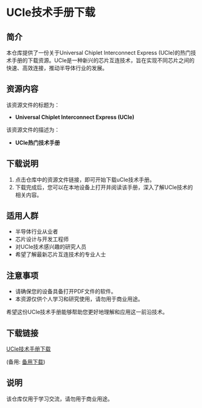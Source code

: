 # UCIe技术手册下载

## 简介

本仓库提供了一份关于Universal Chiplet Interconnect Express (UCIe)的热门技术手册的下载资源。UCIe是一种新兴的芯片互连技术，旨在实现不同芯片之间的快速、高效连接，推动半导体行业的发展。

## 资源内容

该资源文件的标题为：
- **Universal Chiplet Interconnect Express (UCIe)**

该资源文件的描述为：
- **UCIe热门技术手册**

## 下载说明

1. 点击仓库中的资源文件链接，即可开始下载uCIe技术手册。
2. 下载完成后，您可以在本地设备上打开并阅读该手册，深入了解UCIe技术的相关内容。

## 适用人群

- 半导体行业从业者
- 芯片设计与开发工程师
- 对UCIe技术感兴趣的研究人员
- 希望了解最新芯片互连技术的专业人士

## 注意事项

- 请确保您的设备具备打开PDF文件的软件。
- 本资源仅供个人学习和研究使用，请勿用于商业用途。

希望这份UCIe技术手册能够帮助您更好地理解和应用这一前沿技术。

## 下载链接
[UCIe技术手册下载](https://pan.quark.cn/s/3238402eb815) 

(备用: [备用下载](https://pan.baidu.com/s/1O6HuFMBdXR1ItaMp3CGXxA?pwd=1234))

## 说明

该仓库仅用于学习交流，请勿用于商业用途。

